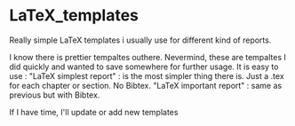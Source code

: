 LaTeX_templates
===============

Really simple LaTeX templates i usually use for different kind of reports. 

I know there is prettier tempaltes outhere. Nevermind, these are tempaltes I did quickly and wanted to save somewhere for further usage.
It is easy to use :
"LaTeX simplest report" : is the most simpler thing there is. Just a .tex for each chapter or section. No Bibtex.
"LaTeX important report" : same as previous but with  Bibtex.

If I have time, I'll update or add new templates
